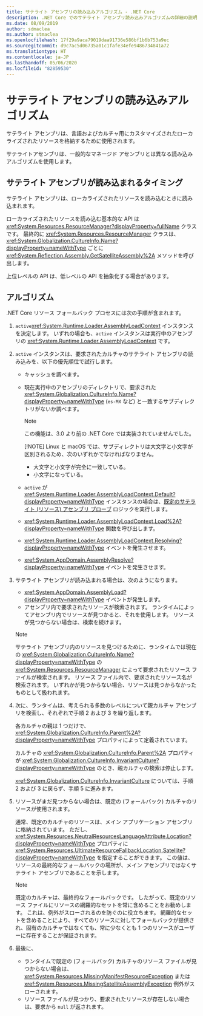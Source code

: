 ```yaml
---
title: サテライト アセンブリの読み込みアルゴリズム - .NET Core
description: .NET Core でのサテライト アセンブリ読み込みアルゴリズムの詳細の説明
ms.date: 08/09/2019
author: sdmaclea
ms.author: stmaclea
ms.openlocfilehash: 17f29a9aca79019daa91736e586bf1b6b753a9ec
ms.sourcegitcommit: d9c7ac5d06735a01c1fafe34efe9486734841a72
ms.translationtype: HT
ms.contentlocale: ja-JP
ms.lasthandoff: 05/06/2020
ms.locfileid: "82859530"
---
```

# <a name="satellite-assembly-loading-algorithm"></a>サテライト アセンブリの読み込みアルゴリズム

サテライト アセンブリは、言語およびカルチャ用にカスタマイズされたローカライズされたリソースを格納するために使用されます。

サテライトアセンブリは、一般的なマネージド アセンブリとは異なる読み込みアルゴリズムを使用します。

## <a name="when-are-satellite-assemblies-loaded"></a>サテライト アセンブリが読み込まれるタイミング

サテライト アセンブリは、ローカライズされたリソースを読み込むときに読み込まれます。

ローカライズされたリソースを読み込む基本的な API は <xref:System.Resources.ResourceManager?displayProperty=fullName> クラスです。 最終的に <xref:System.Resources.ResourceManager> クラスは、<xref:System.Globalization.CultureInfo.Name?displayProperty=nameWithType> ごとに <xref:System.Reflection.Assembly.GetSatelliteAssembly%2A> メソッドを呼び出します。

上位レベルの API は、低レベルの API を抽象化する場合があります。

## <a name="algorithm"></a>アルゴリズム

.NET Core リソース フォールバック プロセスには次の手順が含まれます。

1. `active`<xref:System.Runtime.Loader.AssemblyLoadContext> インスタンスを決定します。 いずれの場合も、`active` インスタンスは実行中のアセンブリの <xref:System.Runtime.Loader.AssemblyLoadContext> です。

2. `active` インスタンスは、要求されたカルチャのサテライト アセンブリの読み込みを、以下の優先順位で試行します。
    - キャッシュを調べます。
    - 現在実行中のアセンブリのディレクトリで、要求された <xref:System.Globalization.CultureInfo.Name?displayProperty=nameWithType> (`es-MX` など) と一致するサブディレクトリがないか調べます。

        > [!NOTE]
        > この機能は、3.0 より前の .NET Core では実装されていませんでした。
        >
        > [!NOTE]
        > Linux と macOS では、サブディレクトリは大文字と小文字が区別されるため、次のいずれかでなければなりません。
        >
        > - 大文字と小文字が完全に一致している。
        > - 小文字になっている。

    - `active` が <xref:System.Runtime.Loader.AssemblyLoadContext.Default?displayProperty=nameWithType> インスタンスの場合は、[既定のサテライト (リソース) アセンブリ プローブ](default-probing.md#satellite-resource-assembly-probing) ロジックを実行します。

    - <xref:System.Runtime.Loader.AssemblyLoadContext.Load%2A?displayProperty=nameWithType> 関数を呼び出します。

    - <xref:System.Runtime.Loader.AssemblyLoadContext.Resolving?displayProperty=nameWithType> イベントを発生させます。

    - <xref:System.AppDomain.AssemblyResolve?displayProperty=nameWithType> イベントを発生させます。

3. サテライト アセンブリが読み込まれる場合は、次のようになります。
   - <xref:System.AppDomain.AssemblyLoad?displayProperty=nameWithType> イベントが発生します。
   - アセンブリ内で要求されたリソースが検索されます。 ランタイムによってアセンブリ内でリソースが見つかると、それを使用します。 リソースが見つからない場合は、検索を続けます。

    > [!NOTE]
    > サテライト アセンブリ内のリソースを見つけるために、ランタイムでは現在の <xref:System.Globalization.CultureInfo.Name?displayProperty=nameWithType> の <xref:System.Resources.ResourceManager> によって要求されたリソース ファイルが検索されます。 リソース ファイル内で、要求されたリソース名が検索されます。 いずれかが見つからない場合、リソースは見つからなかったものとして扱われます。

4. 次に、ランタイムは、考えられる多数のレベルについて親カルチャ アセンブリを検索し、それぞれで手順 2 および 3 を繰り返します。

    各カルチャの親は 1 つだけで、<xref:System.Globalization.CultureInfo.Parent%2A?displayProperty=nameWithType> プロパティによって定義されています。

    カルチャの <xref:System.Globalization.CultureInfo.Parent%2A> プロパティが <xref:System.Globalization.CultureInfo.InvariantCulture?displayProperty=nameWithType> のとき、親カルチャの検索は停止します。

    <xref:System.Globalization.CultureInfo.InvariantCulture> については、手順 2 および 3 に戻らず、手順 5 に進みます。

5. リソースがまだ見つからない場合は、既定の (フォールバック) カルチャのリソースが使用されます。

   通常、既定のカルチャのリソースは、メイン アプリケーション アセンブリに格納されています。 ただし、<xref:System.Resources.NeutralResourcesLanguageAttribute.Location?displayProperty=nameWithType> プロパティに <xref:System.Resources.UltimateResourceFallbackLocation.Satellite?displayProperty=nameWithType> を指定することができます。 この値は、リソースの最終的なフォールバックの場所が、メイン アセンブリではなくサテライト アセンブリであることを示します。

    > [!NOTE]
    > 既定のカルチャは、最終的なフォールバックです。 したがって、既定のリソース ファイルにリソースの網羅的なセットを常に含めることをお勧めします。 これは、例外がスローされるのを防ぐのに役立ちます。 網羅的なセットを含めることにより、すべてのリソースに対してフォールバックが提供され、固有のカルチャではなくても、常に少なくとも 1 つのリソースがユーザーに存在することが保証されます。

6. 最後に、
   - ランタイムで既定の (フォールバック) カルチャのリソース ファイルが見つからない場合は、<xref:System.Resources.MissingManifestResourceException> または <xref:System.Resources.MissingSatelliteAssemblyException> 例外がスローされます。
   - リソース ファイルが見つかり、要求されたリソースが存在しない場合は、要求から `null` が返されます。
